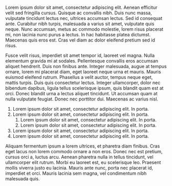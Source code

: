 Lorem ipsum dolor sit amet, consectetur adipiscing elit. Aenean efficitur velit sed fringilla cursus. Quisque ac convallis nibh. Duis nunc massa, vulputate tincidunt lectus nec, ultrices accumsan lectus. Sed id consequat ante. Curabitur nibh turpis, malesuada a varius sit amet, vulputate quis neque. Nunc accumsan, metus ac commodo molestie, lorem risus placerat mi, non lacinia nunc purus a lectus. In hac habitasse platea dictumst. Maecenas quis eros est. Cras vel diam ac dolor eleifend pretium sed id risus.

Fusce velit risus, imperdiet sit amet tempor id, laoreet vel magna. Nulla elementum gravida mi at sodales. Pellentesque convallis eros accumsan aliquet hendrerit. Duis non finibus ante. Integer malesuada, augue at tempus ornare, lorem mi placerat diam, eget laoreet neque urna et mauris. Mauris euismod eleifend rutrum. Phasellus a velit auctor, tempus neque eget, mattis turpis. Duis quis consectetur lectus. Integer ullamcorper, dolor nec bibendum dapibus, ligula tellus scelerisque ipsum, quis blandit quam est at orci. Donec blandit urna a lectus aliquet tincidunt. Ut accumsan quam at nulla vulputate feugiat. Donec nec porttitor dui. Maecenas ac varius nisl.

1. Lorem ipsum dolor sit amet, consectetur adipiscing elit. In porta.
2. Lorem ipsum dolor sit amet, consectetur adipiscing elit. In porta.
   1. Lorem ipsum dolor sit amet, consectetur adipiscing elit. In porta.
   2. Lorem ipsum dolor sit amet, consectetur adipiscing elit. In porta.
3. Lorem ipsum dolor sit amet, consectetur adipiscing elit. In porta.
4. Lorem ipsum dolor sit amet, consectetur adipiscing elit. In porta.

Aliquam fermentum ipsum a lorem ultrices, et pharetra diam finibus. Cras eget lacus non lorem commodo ornare a non eros. Donec nec est pretium, cursus orci a, luctus arcu. Aenean pharetra nulla in tellus tincidunt, vel ullamcorper elit rutrum. Morbi eu laoreet est, eu scelerisque leo. Praesent mollis viverra justo eu lacinia. Mauris ante nunc, porta nec placerat id, imperdiet et orci. Mauris lacinia sem magna, vel condimentum nibh malesuada quis.
